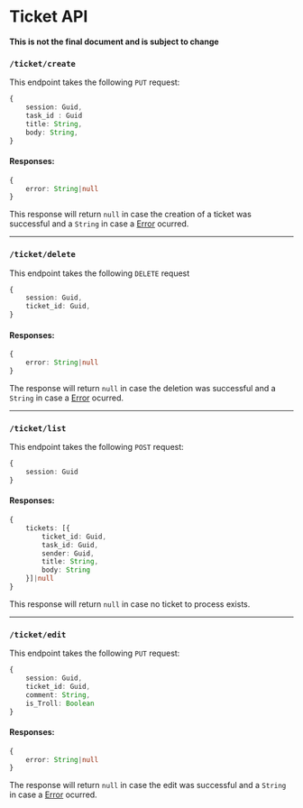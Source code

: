 # Ticket API

**This is not the final document and is subject to change**

### `/ticket/create`
This endpoint takes the following  `PUT` request:
```ts
{
    session: Guid,
    task_id : Guid
    title: String,
    body: String,
}
```

#### Responses:

```ts
{
    error: String|null
}
```
This response will return `null` in case the creation of a ticket was successful and a `String` in case a [Error](errors.md) ocurred.

---
### `/ticket/delete`
This endpoint takes the following `DELETE` request

```ts
{
    session: Guid,
    ticket_id: Guid,
}
```

#### Responses:

```ts
{
    error: String|null
}
```
The response will return `null` in case the  deletion was successful and a `String` in case a [Error](errors.md) ocurred.

---
### `/ticket/list`

This endpoint takes the following  `POST` request:

```ts
{
    session: Guid
}
```
#### Responses:

```ts
{
    tickets: [{
        ticket_id: Guid,
        task_id: Guid,
        sender: Guid,
		title: String,
		body: String
	}]|null
}
```
This response will return `null` in case no ticket to process exists.

---

### `/ticket/edit`

This endpoint takes the following `PUT` request:

```ts
{
    session: Guid,
    ticket_id: Guid,
    comment: String,
    is_Troll: Boolean
}
```

#### Responses:

```ts
{
    error: String|null
}
```
The response will return `null` in case the edit was successful and a `String` in case a [Error](errors.md) ocurred.
